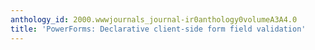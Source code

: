 ```yaml
---
anthology_id: 2000.wwwjournals_journal-ir0anthology0volumeA3A4.0
title: 'PowerForms: Declarative client-side form field validation'
---
```

